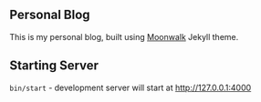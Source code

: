 ## Personal Blog

This is my personal blog, built using [Moonwalk](https://github.com/abhinavs/moonwalk) Jekyll theme.

## Starting Server
`bin/start` - development server will start at http://127.0.0.1:4000
